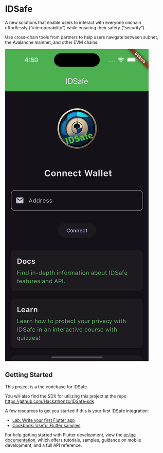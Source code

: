 # IDSafe

A new solutions that enable users to interact with everyone onchain effortlessly (“interoperability”) while ensuring their safety (“security”). 

Use cross-chain tools from partners to help users navigate between subnet, the Avalanche mainnet, and other EVM chains.

![alt text](image.png)

## Getting Started

This project is a the codebase for IDSafe.

You will also find the SDK for utilizing this project at the repo https://github.com/Hackathonzx/IDSafe-sdk

A few resources to get you started if this is your first IDSafe integration:

- [Lab: Write your first Flutter app](https://docs.flutter.dev/get-started/codelab)
- [Cookbook: Useful Flutter samples](https://docs.flutter.dev/cookbook)

For help getting started with Flutter development, view the
[online documentation](https://docs.flutter.dev/), which offers tutorials,
samples, guidance on mobile development, and a full API reference.
